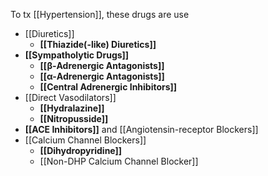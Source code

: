 To tx [[Hypertension]], these drugs are use
- [[Diuretics]]
	- **[[Thiazide(-like) Diuretics]]**
- **[[Sympatholytic Drugs]]**
	- **[[β-Adrenergic Antagonists]]**
	- **[[α-Adrenergic Antagonists]]**
	- **[[Central Adrenergic Inhibitors]]**
- [[Direct Vasodilators]]
	- **[[Hydralazine]]**
	- **[[Nitropusside]]**
- **[[ACE Inhibitors]]** and [[Angiotensin-receptor Blockers]]
- [[Calcium Channel Blockers]]
	- **[[Dihydropyridine]]**
	- [[Non-DHP Calcium Channel Blocker]]